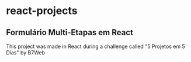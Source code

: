 # react-projects

## Formulário Multi-Etapas em React
This project was made in React during a challenge called "5 Projetos em 5 Dias" by B7Web
